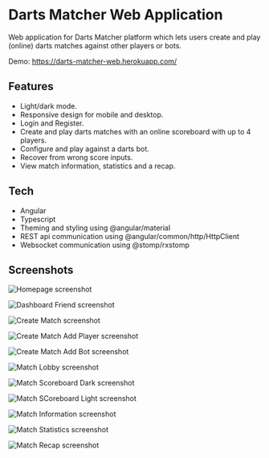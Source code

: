 # Darts Matcher Web Application

Web application for Darts Matcher platform which lets users create and play (online) darts matches against other players or bots.

Demo: https://darts-matcher-web.herokuapp.com/

## Features

- Light/dark mode.
- Responsive design for mobile and desktop.
- Login and Register.
- Create and play darts matches with an online scoreboard with up to 4 players.
- Configure and play against a darts bot.
- Recover from wrong score inputs.
- View match information, statistics and a recap.

## Tech

- Angular
- Typescript
- Theming and styling using @angular/material
- REST api communication using @angular/common/http/HttpClient
- Websocket communication using @stomp/rxstomp

## Screenshots

![Homepage screenshot](https://github.com/kmartin0/assets/blob/master/darts-matcher-web/darts_matcher_web_login_register.png?raw=true)

![Dashboard Friend screenshot](https://github.com/kmartin0/assets/blob/master/darts-matcher-web/darts_matcher_web_friends.png?raw=true)

![Create Match screenshot](https://github.com/kmartin0/assets/blob/master/darts-matcher-web/darts_matcher_web_create_match.png?raw=true)

![Create Match Add Player screenshot](https://github.com/kmartin0/assets/blob/master/darts-matcher-web/darts_matcher_web_add_player.png?raw=true)

![Create Match Add Bot screenshot](https://github.com/kmartin0/assets/blob/master/darts-matcher-web/darts_matcher_web_add_bot.png?raw=true)

![Match Lobby screenshot](https://github.com/kmartin0/assets/blob/master/darts-matcher-web/darts_matcher_web_lobby.png?raw=true)

![Match Scoreboard Dark screenshot](https://github.com/kmartin0/assets/blob/master/darts-matcher-web/darts_matcher_web_scoreboard_dark.png?raw=true)

![Match SCoreboard Light screenshot](https://github.com/kmartin0/assets/blob/master/darts-matcher-web/darts_matcher_web_scoreboard_light.png?raw=true)

![Match Information screenshot](https://github.com/kmartin0/assets/blob/master/darts-matcher-web/darts_matcher_web_match_information.png?raw=true)

![Match Statistics screenshot](https://github.com/kmartin0/assets/blob/master/darts-matcher-web/darts_matcher_web_match_statistics.png?raw=true)

![Match Recap screenshot](https://github.com/kmartin0/assets/blob/master/darts-matcher-web/darts_matcher_web_match_recap.png?raw=true)
